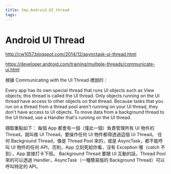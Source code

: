 ```yaml
---
title: tmp_Android_UI_thread
tags:
---
```

Android UI Thread
===
http://cw1057.blogspot.com/2014/12/asynctask-ui-thread.html

https://developer.android.com/training/multiple-threads/communicate-ui.html

根據 Communicating with the UI Thread 裡說的：

Every app has its own special thread that runs UI objects such as View objects; this thread is called the UI thread. Only objects running on the UI thread have access to other objects on that thread. Because tasks that you run on a thread from a thread pool aren't running on your UI thread, they don't have access to UI objects. To move data from a background thread to the UI thread, use a Handler that's running on the UI thread.

擷取重點如下：
每個 App 都會有一個（僅此一個）負責管理所有 UI 物件的 Thread，就叫做 UI Thread，要操作任何 UI 物件都得透過這個 Ui Thread。
任何 Background Thread，像是 Thread Pool 來的，或是 AsyncTask，都不能呼叫 UI 物件的任何 API，否則，App 立刻死給你看，沒有 Exception 喔（catch 不到），App 直接打卡下班。
Background Thread 要跟 UI 互動的話，Thread Pool 來的可以透過 Handler，AsyncTask（一種簡易版的 Background Thread）可以呼叫特定的 API。
